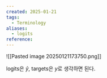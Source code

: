 ```yaml
---
created: 2025-01-21
tags:
  - Terminology
aliases:
  - logits
reference:
---
```

![[Pasted image 20250121173750.png]]

logits은 $\hat{y}$, targets은 $y$로 생각하면 된다.